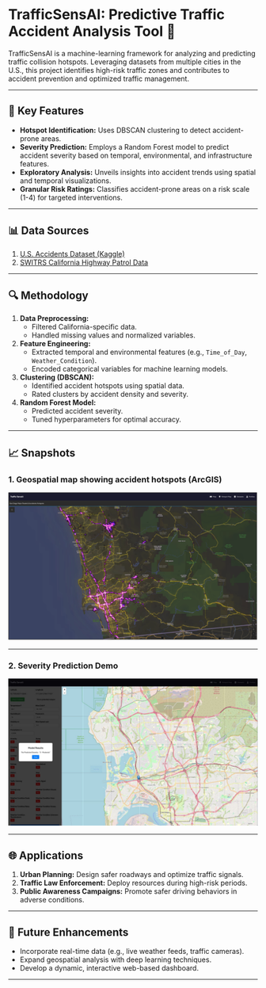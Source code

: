 # TrafficSensAI: Predictive Traffic Accident Analysis Tool 🚦


TrafficSensAI is a machine-learning framework for analyzing and predicting traffic collision hotspots. Leveraging datasets from multiple cities in the U.S., this project identifies high-risk traffic zones and contributes to accident prevention and optimized traffic management.

---

## 🌟 Key Features
- **Hotspot Identification:** Uses DBSCAN clustering to detect accident-prone areas.
- **Severity Prediction:** Employs a Random Forest model to predict accident severity based on temporal, environmental, and infrastructure features.
- **Exploratory Analysis:** Unveils insights into accident trends using spatial and temporal visualizations.
- **Granular Risk Ratings:** Classifies accident-prone areas on a risk scale (1-4) for targeted interventions.

---

## 📊 Data Sources
1. [U.S. Accidents Dataset (Kaggle)](https://www.kaggle.com/datasets/sobhanmoosavi/us-accidents)
2. [SWITRS California Highway Patrol Data](https://opendata.sandag.org/Transportation/Safety-Collisions-SWITRS-2023/7mrt-w2uu/data)

---

## 🔍 Methodology
1. **Data Preprocessing:**
   - Filtered California-specific data.
   - Handled missing values and normalized variables.
2. **Feature Engineering:**
   - Extracted temporal and environmental features (e.g., `Time_of_Day`, `Weather_Condition`).
   - Encoded categorical variables for machine learning models.
3. **Clustering (DBSCAN):**
   - Identified accident hotspots using spatial data.
   - Rated clusters by accident density and severity.
4. **Random Forest Model:**
   - Predicted accident severity.
   - Tuned hyperparameters for optimal accuracy.

---

## 📈 Snapshots

### 1. **Geospatial map showing accident hotspots (ArcGIS)**

![Geospatial Hotspots](snapshots/hotspots.png)

---

### 2. **Severity Prediction Demo**

![Severity Prediction](snapshots/severity_prediction.jpeg)

---

## 🌐 Applications
1. **Urban Planning:** Design safer roadways and optimize traffic signals.
2. **Traffic Law Enforcement:** Deploy resources during high-risk periods.
3. **Public Awareness Campaigns:** Promote safer driving behaviors in adverse conditions.

---

## 🚀 Future Enhancements
- Incorporate real-time data (e.g., live weather feeds, traffic cameras).
- Expand geospatial analysis with deep learning techniques.
- Develop a dynamic, interactive web-based dashboard.

---

<!---## 🤝 Team Members
<table align="left">
  <tr>
    <th>Name</th>
    <th>Role</th>
  </tr>
  <tr>
    <td>Prajwal Tidke</td>
    <td>Team Lead, Data Analysis, Machine Learning</td>
  </tr>
  <tr>
    <td>Palash Suryawanshi</td>
    <td>Visualization and EDA</td>
  </tr>
  <tr>
    <td>Pranjal Patel</td>
    <td>Data Cleaning and Feature Engineering</td>
  </tr>
  <tr>
    <td>Nikhith Reddy</td>
    <td>Model Validation and Optimization</td>
  </tr>
</table>
-->
